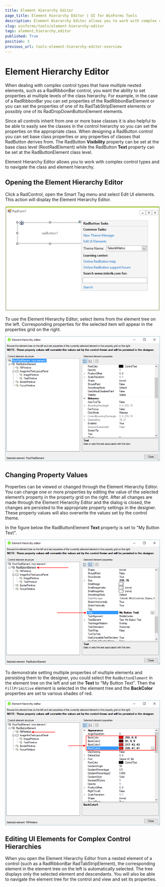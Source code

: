 ```yaml
---
title: Element Hierarchy Editor
page_title: Element Hierarchy Editor | UI for WinForms Tools
description: Element Hierarchy Editor allows you to work with complex control types and to navigate the class and element hierarchy.
slug: winforms/tools/element-hierarchy-editor
tags: element,hierarchy,editor
published: True
position: 3
previous_url: tools-element-hierarchy-editor-overview
---
```


# Element Hierarchy Editor

When dealing with complex control types that have multiple nested elements, such as a RadRibbonBar control, you want the ability to set properties at multiple levels of the class hierarchy. For example, in the case of a RadRibbonBar you can set properties of the RadRibbonBarElement or you can set the properties of one of its RadTabStripElement elements or possibly one of its RadDropDownButtonElement elements.

Since all controls inherit from one or more base classes it is also helpful to be able to easily see the classes in the control hierarchy so you can set the properties on the appropriate class. When designing a RadButton control you can set base class properties or any properties of classes that RadButton derives from. The RadButton __Visibility__ property can be set at the base class level (RootRadElement) while the RadButton __Text__ property can be set at the RadButtonElement class level.

Element Hierarchy Editor allows you to work with complex control types and to navigate the class and element hierarchy.

## Opening the Element Hierarchy Editor

Click a RadControl, open the Smart Tag menu and select Edit UI elements. This action will display the Element Hierarchy Editor.

![tools-element-hierarchy-editor-overview 001](images/tools-element-hierarchy-editor-overview001.png)

To use the Element Hierarchy Editor, select items from the element tree on the left. Corresponding properties for the selected item will appear in the properties grid on the right.

![tools-element-hierarchy-editor-overview 002](images/tools-element-hierarchy-editor-overview002.png)

## Changing Property Values

Properties can be viewed or changed through the Element Hierarchy Editor. You can change one or more properties by editing the value of the selected element’s property in the property grid on the right. After all changes are made through the Element Hierarchy Editor and the dialog is closed, the changes are persisted to the appropriate property settings in the designer. These property values will also overwrite the values set by the control theme.

In the figure below the RadButtonElement __Text__ property is set to "My Button Text".

![tools-element-hierarchy-editor-overview 003](images/tools-element-hierarchy-editor-overview003.png)

To demonstrate setting multiple properties of multiple elements and persisting them to the designer, you could select the `RadButtonElement` in the element tree on the left and set the __Text__ to "My Button Text". Then the `FillPrimitive` element is selected in the element tree and the __BackColor__ properties are set to various shades of red.

![tools-element-hierarchy-editor-overview 004](images/tools-element-hierarchy-editor-overview004.png)

## Editing UI Elements for Complex Control Hierarchies

When you open the Element Hierarchy Editor from a nested element of a control (such as a RadRibbonBar RadTabStripElement), the corresponding element in the element tree on the left is automatically selected. The tree displays only the selected element and descendants. You will also be able to navigate the element tree for the control and view and set its properties. 